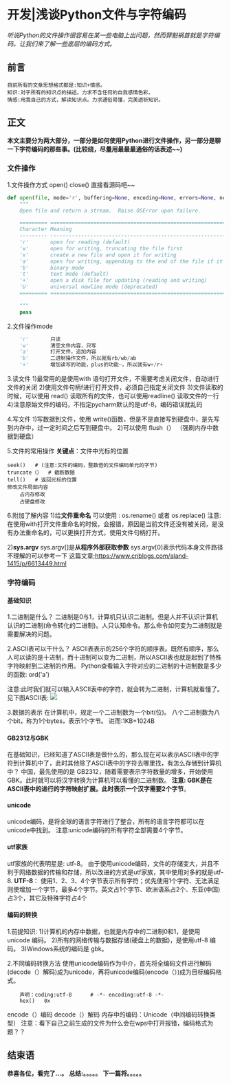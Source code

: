 # 开发|浅谈Python文件与字符编码 
*听说Python的文件操作很容易在某一些电脑上出问题，然而罪魁祸首就是字符编码。让我们来了解一些底层的编码方式。*

## 前言
    目前所有的文章思想格式都是:知识+情感。
    知识:对于所有的知识点的描述。力求不含任何的自我感情色彩。
    情感:用我自己的方式，解读知识点。力求通俗易懂，完美透析知识。

## 正文
**本文主要分为两大部分，一部分是如何使用Python进行文件操作，另一部分是聊一下字符编码的那些事。(比较绕，尽量用最最最通俗的话表述~~)**

### 文件操作
1.文件操作方式
        open()
        close()
直接看源码吧~~
```python
def open(file, mode='r', buffering=None, encoding=None, errors=None, newline=None, closefd=True):
    """
    Open file and return a stream.  Raise OSError upon failure.

    ========= ===============================================================
    Character Meaning
    --------- ---------------------------------------------------------------
    'r'       open for reading (default)
    'w'       open for writing, truncating the file first
    'x'       create a new file and open it for writing
    'a'       open for writing, appending to the end of the file if it exists
    'b'       binary mode
    't'       text mode (default)
    '+'       open a disk file for updating (reading and writing)
    'U'       universal newline mode (deprecated)
    ========= ===============================================================

    """
    pass

```

2.文件操作mode
```python
    'r'       只读
    'w'       清空文件内容，只写
    'a'       打开文件，追加内容
    'b'       二进制操作文件，所以就有rb/wb/ab
    '+'       增加读写的功能，plus的功能~，所以就有w+/r+
```

3.读文件
1)最常用的是使用with 语句打开文件，不需要考虑关闭文件，自动进行文件的关闭
2)使用文件句柄f进行打开文件，必须自己指定关闭文件
3)文件读取的时候，可以使用 read() 读取所有的文件，也可以使用readline() 读取文件的一行
4)注意原始文件的编码，不指定pycharm默认的是utf-8，编码错误就乱码

4.写文件
1)写数据到文件，使用 write()函数，但是不是直接写到硬盘中，是先写到内存中，过一定时间之后写到硬盘中。
2)可以使用 flush（）  （强刷内存中数据到硬盘）

5.文件的常用操作
**关键点**：文件中光标的位置

    seek()   # (注意:文件的编码，整数倍的文件编码单元的字节)
    truncate（）  # 截断数据
    tell()   # 返回光标的位置
    修改文件局部内容  
        占内存修改
        占硬盘修改
       
6.附加了解内容
1)给**文件重命名**
    可以使用 :       os.rename()  或者  os.replace()
注意:在使用with打开文件重命名的时候，会报错，原因是当前文件还没有被关闭，是没有办法重命名的，可以更换打开方式，使用文件句柄打开。

2)**sys.argv**
sys.argv[]是**从程序外部获取参数**
sys.argv[0]表示代码本身文件路径
不理解的可以参考一下 这篇文章;https://www.cnblogs.com/aland-1415/p/6613449.html
        
    


### 字符编码
#### 基础知识
1.二进制是什么？
二进制是0与1，计算机只认识二进制。但是人并不认识计算机认识的二进制(命令转化的二进制)。人只认知命令。那么命令如何变为二进制就是需要解决的问题。

2.ASCII表可以干什么？
ASCII表表示的256个字符的顺序表。既然有顺序，那么人可以读的是十进制，而十进制可以变为二进制，所以ASCII表也就是起到了特殊字符映射到二进制的作用。
Python查看输入字符对应的二进制的十进制数是多少的函数: ord('a')

注意:此时我们就可以输入ASCII表中的字符，就会转为二进制，计算机就看懂了。见下图ASCII表:
![](http://pu3mwbwzj.bkt.clouddn.com/ascii.jpg)

3.数据的表示
在计算机中，规定一个二进制数为一个bit(位)。
八个二进制数为八个bit，称为1个bytes，表示1个字节。
进而:1KB=1024B


#### GB2312与GBK
在基础知识，已经知道了ASCII表是做什么的，那么现在可以表示ASCII表中的字符到计算机中了，此时其他除了ASCII表中的字符去哪里找，有怎么存储到计算机中？
中国，最先使用的是 GB2312，随着需要表示字符数量的增多，开始使用GBK。此时就可以将汉字转换为计算机可以看懂的二进制数。
**注意: **GBK是在ASCII表中的进行的字符映射扩展。此时**表示一个汉字需要2个字节**。

#### unicode
unicode编码，是将全球的语言字符进行了整合，所有的语言字符都可以在unicode中找到。
注意:unicode编码的所有字符全部需要4个字节。

#### utf家族
utf家族的代表明星是: utf-8。
由于使用unicode编码，文件的存储变大，并且不利于网络数据的传输和存储，所以改进的方式是utf家族，其中使用对多的就是utf-8.
**UTF-8**： 使用1、2、3、4个字节表示所有字符；优先使用1个字符、无法满足则使增加一个字节，最多4个字节。英文占1个字节、欧洲语系占2个、东亚(中国)占3个，其它及特殊字符占4个

#### 编码的转换
1.前提知识:
1)计算机的内存中数据，也就是内存中的二进制0和1，是使用   unicode 编码。
2)所有的网络传输与数据存储(硬盘上的数据)，是使用utf-8 编码。
3)Windows系统的编码是 gbk。

2.不同编码转换方法
使用unicode编码作为中介，首先将全编码文件进行解码(decode（）解码)成为unicode，再将unicode编码(encode（）)成为目标编码格式。

        
        
       
        声明：coding:utf-8      # -*- encoding:utf-8 -*-
        hex()   0x
encode（）编码
decode（）解码
内存中的编码：Unicode（中间编码转换类型）
注意：看下自己之前生成的文件为什么会在wps中打开报错，编码格式为题？？

        
    



## 结束语
 **恭喜各位，看完了...。**
**总结:。。。。。**
**下一篇将。。。。。**








